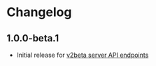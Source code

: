 # Changelog

## 1.0.0-beta.1

- Initial release for [v2beta server API endpoints](https://developer.fullstory.com/server/v2/getting-started/)

